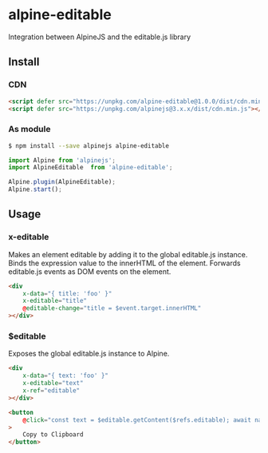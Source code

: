 # alpine-editable

Integration between AlpineJS and the editable.js library

## Install

### CDN

```html
<script defer src="https://unpkg.com/alpine-editable@1.0.0/dist/cdn.min.js"></script>
<script defer src="https://unpkg.com/alpinejs@3.x.x/dist/cdn.min.js"></script>
```

### As module

```bash
$ npm install --save alpinejs alpine-editable
```

```js
import Alpine from 'alpinejs';
import AlpineEditable  from 'alpine-editable';

Alpine.plugin(AlpineEditable);
Alpine.start();
```

## Usage

### x-editable

Makes an element editable by adding it to the global editable.js instance.
Binds the expression value to the innerHTML of the element.
Forwards editable.js events as DOM events on the element.

```html
<div
    x-data="{ title: 'foo' }"
    x-editable="title"
    @editable-change="title = $event.target.innerHTML"
></div>
```

### $editable

Exposes the global editable.js instance to Alpine.

```html
<div
    x-data="{ text: 'foo' }"
    x-editable="text"
    x-ref="editable"
></div>

<button
    @click="const text = $editable.getContent($refs.editable); await navigator.clipboard.writeText(text);"
>
    Copy to Clipboard
</button>
```
